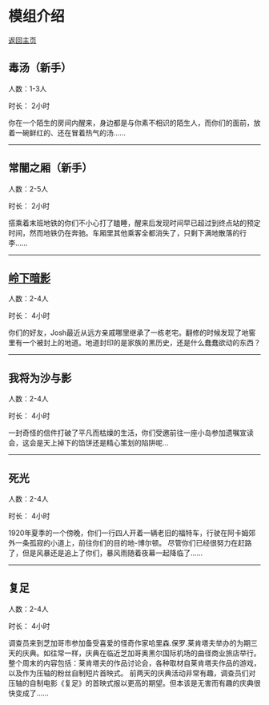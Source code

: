 # 模组介绍
[返回主页](index.md)

## 毒汤（新手）

人数：1-3人

时长： 2小时

你在一个陌生的房间内醒来，身边都是与你素不相识的陌生人，而你们的面前，放着一碗鲜红的、还在冒着热气的汤……

****

## 常闇之厢（新手）

人数：2-5人

时长： 2小时

搭乘着末班地铁的你们不小心打了瞌睡，醒来后发现时间早已超过到终点站的预定时间，然而地铁仍在奔驰。车厢里其他乘客全都消失了，只剩下满地散落的行李......

****

## [岭下暗影](模组/岭下暗影.md)

人数：2-4人

时长： 4小时

你们的好友，Josh最近从远方亲戚哪里继承了一栋老宅。翻修的时候发现了地窖里有一个被封上的地道。地道封印的是家族的黑历史，还是什么蠢蠢欲动的东西？

****

## 我将为沙与影

人数：2-4人

时长： 4小时

一封奇怪的信件打破了平凡而枯燥的生活，你们受邀前往一座小岛参加遗嘱宣读会，这会是天上掉下的馅饼还是精心策划的陷阱呢…

****

## 死光

人数：2-4人

时长： 4小时

1920年夏季的一个傍晚，你们一行四人开着一辆老旧的福特车，行驶在阿卡姆郊外一条孤寂的小道上，前往你们的目的地-博尔顿。 尽管你们已经很努力在赶路了，但是风暴还是追上了你们，暴风雨随着夜幕一起降临了……

****

## 复足

人数：2-4人

时长： 4小时

调查员来到芝加哥市参加备受喜爱的怪奇作家哈里森.保罗.莱肯塔夫举办的为期三天的庆典。如往常一样，庆典在临近芝加哥奥黑尔国际机场的曲径商业旅店举行。整个周末的内容包括：莱肯塔夫的作品讨论会，各种取材自莱肯塔夫作品的游戏，以及作为压轴的粉丝自制短片首映式。
前两天的庆典活动非常有趣，调查员们对压轴的自制电影《复足》的首映式报以更高的期望。但本该是无害而有趣的庆典很快变成了......